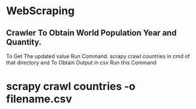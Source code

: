 # WebScraping
## Crawler To Obtain World Population Year and Quantity.
To Get The updated value Run Command.
scrapy crawl countries in cmd of that directory and To Obtain Output in csv Run this Command
# scrapy crawl countries -o filename.csv
